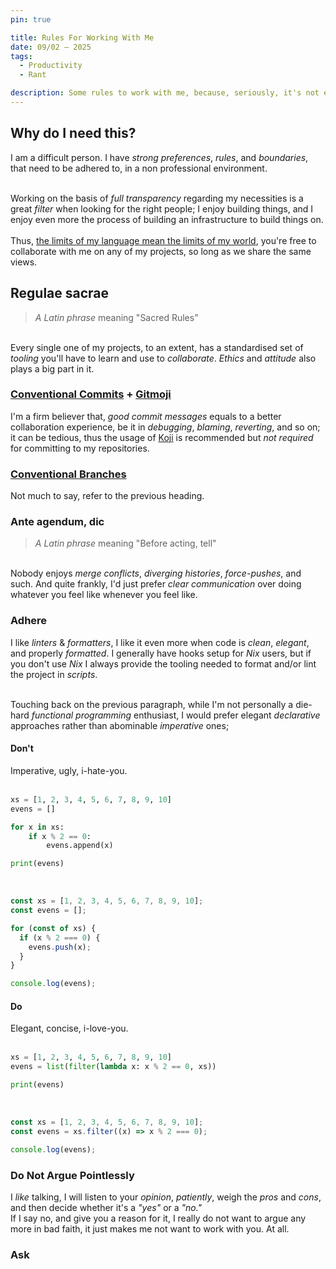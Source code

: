 ```yaml
---
pin: true

title: Rules For Working With Me
date: 09/02 — 2025
tags:
  - Productivity
  - Rant

description: Some rules to work with me, because, seriously, it's not easy.
---
```


## Why do I need this?

I am a difficult person. I have _strong preferences_, _rules_, and _boundaries_, that need to be adhered to, in a non professional environment.  
<br />

Working on the basis of _full transparency_ regarding my necessities is a great _filter_ when looking for the right people; I enjoy building things, and I enjoy even more the process of building an infrastructure to build things on.  
<br />
Thus, [the limits of my language mean the limits of my world](https://www.goodreads.com/quotes/5475578-5-6-the-limits-of-my-language-mean-the-limits-of), you're free to collaborate with me on any of my projects, so long as we share the same views.

## Regulae sacrae

> _A Latin phrase_ meaning "Sacred Rules"

<br /> Every single one of my projects, to an extent, has a standardised set of _tooling_ you'll have to learn and use to _collaborate_. _Ethics_ and _attitude_ also plays a big part in it.

### [Conventional Commits](https://www.conventionalcommits.org/en/v1.0.0/) + [Gitmoji](https://gitmoji.dev/)

I'm a firm believer that, _good commit messages_ equals to a better collaboration experience, be it in _debugging_, _blaming_, _reverting_, and so on; it can be tedious, thus the usage of [Koji](https://github.com/cococonscious/koji) is recommended but _not required_ for committing to my repositories.

### [Conventional Branches](https://conventional-branch.github.io/)

Not much to say, refer to the previous heading.

### Ante agendum, dic

> _A Latin phrase_ meaning "Before acting, tell"

<br /> Nobody enjoys _merge conflicts_, _diverging histories_, _force-pushes_, and such. And quite frankly, I'd just prefer _clear communication_ over doing whatever you feel like whenever you feel like.

### Adhere

I like _linters_ & _formatters_, I like it even more when code is _clean_, _elegant_, and properly _formatted_. I generally have hooks setup for _Nix_ users, but if you don't use _Nix_ I always provide the tooling needed to format and/or lint the project in _scripts_.  
<br />

Touching back on the previous paragraph, while I'm not personally a die-hard _functional programming_ enthusiast, I would prefer elegant _declarative_ approaches rather than abominable _imperative_ ones;

#### Don't

Imperative, ugly, i-hate-you.  
<br />

```py
xs = [1, 2, 3, 4, 5, 6, 7, 8, 9, 10]
evens = []

for x in xs:
    if x % 2 == 0:
        evens.append(x)

print(evens)

```

<br />

```js
const xs = [1, 2, 3, 4, 5, 6, 7, 8, 9, 10];
const evens = [];

for (const of xs) {
  if (x % 2 === 0) {
    evens.push(x);
  }
}

console.log(evens);
```

#### Do

Elegant, concise, i-love-you.  
<br />

```py
xs = [1, 2, 3, 4, 5, 6, 7, 8, 9, 10]
evens = list(filter(lambda x: x % 2 == 0, xs))

print(evens)
```

<br />

```js
const xs = [1, 2, 3, 4, 5, 6, 7, 8, 9, 10];
const evens = xs.filter((x) => x % 2 === 0);

console.log(evens);
```

### Do Not Argue Pointlessly

I _like_ talking, I will listen to your _opinion_, _patiently_, weigh the _pros_ and _cons_, and then decide whether it's a _"yes"_ or a _"no."_
<br />
If I say no, and give you a reason for it, I really do not want to argue any more in bad faith, it just makes me not want to work with you. At all.

### Ask

